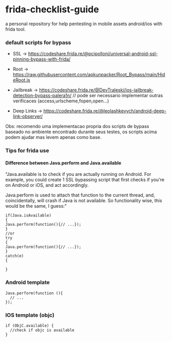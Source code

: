 # frida-checklist-guide



a personal repository for help pentesting in mobile assets android/ios with frida tool.



### default scripts for bypass


- SSL -> https://codeshare.frida.re/@pcipolloni/universal-android-ssl-pinning-bypass-with-frida/

- Root -> https://raw.githubusercontent.com/apkunpacker/Root_Bypass/main/HideRoot.js

- Jailbreak -> https://codeshare.frida.re/@DevTraleski/ios-jailbreak-detection-bypass-palera1n/ // pode ser necessario implementar outras verificaces (access,urlscheme,fopen,open...)

- Deep Links -> https://codeshare.frida.re/@leolashkevych/android-deep-link-observer/


Obs: recomendo uma implementacao propria dos scripts de bypass baseado no ambiente encontrado durante seus testes, os scripts acima podem ajudar mas levem apenas como base.


### Tips for frida use

#### Difference between Java.perform and Java.available

"Java.available is to check if you are actually running on Android. For example, you could create 1 SSL bypassing script that first checks if you're on Android or iOS, and act accordingly.

Java.perform is used to attach that function to the current thread, and, coincidentally, will crash if Java is not available. So functionality wise, this would be the same, I guess:"

```
if(Java.isAvailable)
{
Java.perform(function(){// ...});
}
//or
try
{
Java.perform(function(){// ...});
}
catch(e)
{

}
```

### Android template 

```
Java.perform(function (){
  // ...
});
```


### IOS template (objc)

```
if (ObjC.available) {
  //check if objc is available
}
```
